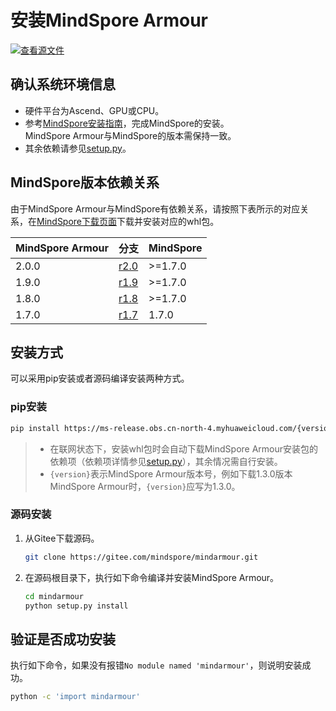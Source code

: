# 安装MindSpore Armour

[![查看源文件](https://mindspore-website.obs.cn-north-4.myhuaweicloud.com/website-images/r2.0/resource/_static/logo_source.png)](https://gitee.com/mindspore/docs/blob/r2.0/docs/mindarmour/docs/source_zh_cn/mindarmour_install.md)&nbsp;&nbsp;

## 确认系统环境信息

- 硬件平台为Ascend、GPU或CPU。
- 参考[MindSpore安装指南](https://www.mindspore.cn/install)，完成MindSpore的安装。  
    MindSpore Armour与MindSpore的版本需保持一致。
- 其余依赖请参见[setup.py](https://gitee.com/mindspore/mindarmour/blob/r2.0/setup.py)。

## MindSpore版本依赖关系

由于MindSpore Armour与MindSpore有依赖关系，请按照下表所示的对应关系，在[MindSpore下载页面](https://www.mindspore.cn/versions)下载并安装对应的whl包。

| MindSpore Armour | 分支                                                      | MindSpore |
| ---------- | --------------------------------------------------------- | --------- |
| 2.0.0      | [r2.0](https://gitee.com/mindspore/mindarmour/tree/r2.0/) | >=1.7.0   |
| 1.9.0      | [r1.9](https://gitee.com/mindspore/mindarmour/tree/r1.9/) | >=1.7.0   |
| 1.8.0      | [r1.8](https://gitee.com/mindspore/mindarmour/tree/r1.8/) | >=1.7.0   |
| 1.7.0      | [r1.7](https://gitee.com/mindspore/mindarmour/tree/r1.7/) | 1.7.0     |

## 安装方式

可以采用pip安装或者源码编译安装两种方式。

### pip安装

```bash
pip install https://ms-release.obs.cn-north-4.myhuaweicloud.com/{version}/MindArmour/any/mindarmour-{version}-py3-none-any.whl --trusted-host ms-release.obs.cn-north-4.myhuaweicloud.com -i https://pypi.tuna.tsinghua.edu.cn/simple
```

> - 在联网状态下，安装whl包时会自动下载MindSpore Armour安装包的依赖项（依赖项详情参见[setup.py](https://gitee.com/mindspore/mindarmour/blob/r2.0/setup.py)），其余情况需自行安装。
> - `{version}`表示MindSpore Armour版本号，例如下载1.3.0版本MindSpore Armour时，`{version}`应写为1.3.0。

### 源码安装

1. 从Gitee下载源码。

    ```bash
    git clone https://gitee.com/mindspore/mindarmour.git
    ```

2. 在源码根目录下，执行如下命令编译并安装MindSpore Armour。

    ```bash
    cd mindarmour
    python setup.py install
    ```

## 验证是否成功安装

执行如下命令，如果没有报错`No module named 'mindarmour'`，则说明安装成功。

```bash
python -c 'import mindarmour'
```